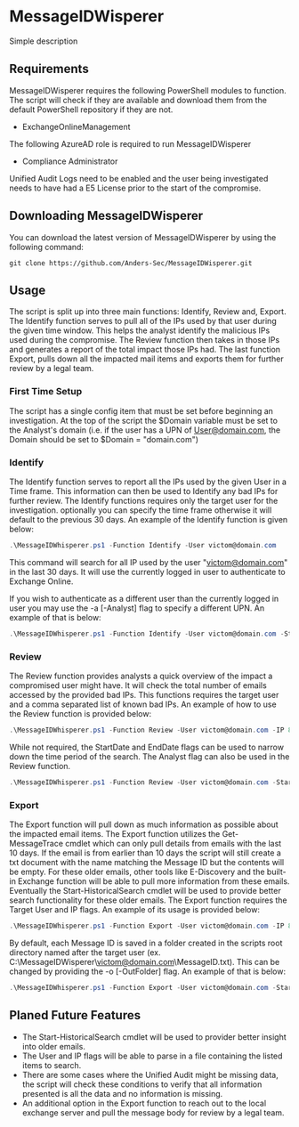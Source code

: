 # MessageIDWisperer

Simple description

## Requirements
MessageIDWisperer requires the following PowerShell modules to function. The script will check if they are available and download them from the default PowerShell repository if they are not.
* ExchangeOnlineManagement

The following AzureAD role is required to run MessageIDWisperer
* Compliance Administrator

Unified Audit Logs need to be enabled and the user being investigated needs to have had a E5 License prior to the start of the compromise.

## Downloading MessageIDWisperer
You can download the latest version of MessageIDWisperer by using the following command:
```
git clone https://github.com/Anders-Sec/MessageIDWisperer.git
```

## Usage
The script is split up into three main functions: Identify, Review and, Export. The Identify function serves to pull all of the IPs used by that user during the given time window. This helps the analyst identify the malicious IPs used during the compromise. The Review function then takes in those IPs and generates a report of the total impact those IPs had. The last function Export, pulls down all the impacted mail items and exports them for further review by a legal team.

### First Time Setup
The script has a single config item that must be set before beginning an investigation. At the top of the script the $Domain variable must be set to the Analyst's domain (i.e. if the user has a UPN of User@domain.com, the Domain should be set to $Domain = "domain.com")

### Identify
The Identify function serves to report all the IPs used by the given User in a Time frame. This information can then be used to Identify any bad IPs for further review. The Identify functions requires only the target user for the investigation. optionally you can specify the time frame otherwise it will default to the previous 30 days. An example of the Identify function is given below:
```powershell
.\MessageIDWhisperer.ps1 -Function Identify -User victom@domain.com
```
This command will search for all IP used by the user "victom@domain.com" in the last 30 days. It will use the currently logged in user to authenticate to Exchange Online.

If you wish to authenticate as a different user than the currently logged in user you may use the -a [-Analyst] flag to specify a different UPN. An example of that is below:
```powershell
.\MessageIDWhisperer.ps1 -Function Identify -User victom@domain.com -StartDate 3/1/24 -EndDate 3/8/24 -Analyst analyst@domain.com
```

### Review
The Review function provides analysts a quick overview of the impact a compromised user might have. It will check the total number of emails accessed by the provided bad IPs. This functions requires the target user and a comma separated list of known bad IPs. An example of how to use the Review function is provided below:
```powershell
.\MessageIDWhisperer.ps1 -Function Review -User victom@domain.com -IP 8.8.8.8
```

While not required, the StartDate and EndDate flags can be used to narrow down the time period of the search. The Analyst flag can also be used in the Review function.
```powershell
.\MessageIDWhisperer.ps1 -Function Review -User victom@domain.com -StartDate 3/1/24 -EndDate 3/8/24 -Analyst analyst@domain.com -IP 8.8.8.8,1.1.1.1
```

### Export
The Export function will pull down as much information as possible about the impacted email items. The Export function utilizes the Get-MessageTrace cmdlet which can only pull details from emails with the last 10 days. If the email is from earlier than 10 days the script will still create a txt document with the name matching the Message ID but the contents will be empty. For these older emails, other tools like E-Discovery and the built-in Exchange function will be able to pull more information from these emails. Eventually the Start-HistoricalSearch cmdlet will be used to provide better search functionality for these older emails. The Export function requires the Target User and IP flags. An example of its usage is provided below:
```powershell
.\MessageIDWhisperer.ps1 -Function Export -User victom@domain.com -IP 8.8.8.8
```
By default, each Message ID is saved in a folder created in the scripts root directory named after the target user (ex. C:\MessageIDWisperer\victom@domain.com\MessageID.txt). This can be changed by providing the -o [-OutFolder] flag. An example of that is below:
```powershell
.\MessageIDWhisperer.ps1 -Function Export -User victom@domain.com -StartDate 3/1/24 -EndDate 3/8/24 -Analyst analyst@domain.com -IP 8.8.8.8 -OutFolder 'C:\Forensics\Case123\'
```


## Planed Future Features
* The Start-HistoricalSearch cmdlet will be used to provider better insight into older emails.
* The User and IP flags  will be able to parse in a file containing the listed items to search.
* There are some cases where the Unified Audit might be missing data, the script will check these conditions to verify that all information presented is all the data and no information is missing.
* An additional option in the Export function to reach out to the local exchange server and pull the message body for review by a legal team.
